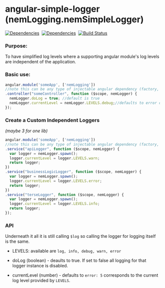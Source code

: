 angular-simple-logger (nemLogging.nemSimpleLogger)
==============
[![Dependencies](https://david-dm.org/nmccready/angular-simple-logger.png)](https://david-dm.org/nmccready/angular-simple-logger)&nbsp;
[![Dependencies](https://david-dm.org/nmccready/angular-simple-logger.png)](https://david-dm.org/nmccready/angular-simple-logger)&nbsp;
[![Build Status](https://travis-ci.org/nmccready/angular-simple-logger.png?branch=master)](https://travis-ci.org/nmccready/angular-simple-logger)


### Purpose:
To have simplified log levels where a supporting angular module's log levels are independent of the application.


### Basic use:

```js
angular.module('someApp', ['nemLogging'])
//note this can be any type of injectable angular dependency (factory, service.. etc)
.controller("someController", function ($scope, nemLogger) {
  nemLogger.doLog = true; //default is true
  nemLogger.currentLevel = nemLogger.LEVELS.debug;//defaults to error only
});  
```

### Create a Custom Independent Loggers
*(maybe 3 for one lib)*

```js
angular.module('someApp', ['nemLogging'])
//note this can be any type of injectable angular dependency (factory, service.. etc)
.service("apiLogger", function ($scope, nemLogger) {
  var logger = nemLogger.spawn();
  logger.currentLevel = logger.LEVELS.warn;
  return logger;
})
.service("businessLogicLogger", function ($scope, nemLogger) {
  var logger = nemLogger.spawn();
  logger.currentLevel = logger.LEVELS.error;
  return logger;
})
.service("terseLogger", function ($scope, nemLogger) {
  var logger = nemLogger.spawn();
  logger.currentLevel = logger.LEVELS.info;
  return logger;
});  
```

### API
Underneath it all it is still calling `$log` so calling the logger for logging itself is the same.

- LEVELS: available are `log, info, debug, warn, error`

- doLog (boolean) - deaults to true. If set to false all logging for that logger instance is disabled.

- currentLevel (number) - defaults to `error: 5` corresponds to the current log level provided by `LEVELS`.
